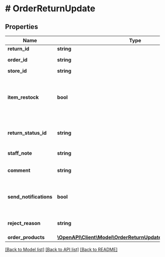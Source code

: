 # # OrderReturnUpdate

## Properties

Name | Type | Description | Notes
------------ | ------------- | ------------- | -------------
**return_id** | **string** | Return ID |
**order_id** | **string** | Defines the order id | [optional]
**store_id** | **string** | Store Id | [optional]
**item_restock** | **bool** | Boolean, whether or not to add the line items back to the store inventory. | [optional] [default to false]
**return_status_id** | **string** | Defines return request status | [optional]
**staff_note** | **string** | Specifies staff note | [optional]
**comment** | **string** | Specifies return comment | [optional]
**send_notifications** | **bool** | Send notifications to customer after order was created | [optional] [default to false]
**reject_reason** | **string** | Defines return reject reason | [optional]
**order_products** | [**\OpenAPI\Client\Model\OrderReturnUpdateOrderProductsInner[]**](OrderReturnUpdateOrderProductsInner.md) |  |

[[Back to Model list]](../../README.md#models) [[Back to API list]](../../README.md#endpoints) [[Back to README]](../../README.md)
